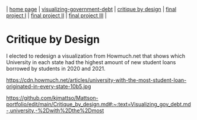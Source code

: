 | [home page](https://kjmattso.github.io/Mattson-portfolio/) | [visualizing-government-debt](https://kjmattso.github.io/Mattson-portfolio/Visualizing_gov_debt.html) | [critique by design](https://kjmattso.github.io/Mattson-portfolio/Critique_by_design.html) | [final project I](final-project-part-one) | [final project II](final-project-part-two) | [final project III](final-project-part-three) |

# Critique by Design

I elected to redesign a visualization from Howmuch.net that shows which University in each state had the highest amount of new student loans borrowed by students in 2020 and 2021.

https://cdn.howmuch.net/articles/university-with-the-most-student-loan-originated-in-every-state-10b5.jpg

https://github.com/kjmattso/Mattson-portfolio/edit/main/Critique_by_design.md#:~:text=Visualizing_gov_debt.md-,university,-%2Dwith%2Dthe%2Dmost
